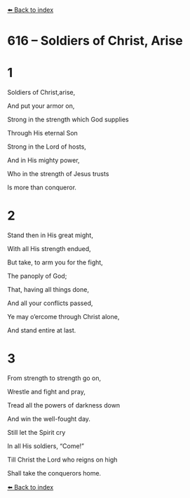 [⬅️ Back to index](../README.md)

# 616 – Soldiers of Christ, Arise





# 1

Soldiers of Christ,arise,

And put your armor on,

Strong in the strength which God supplies

Through His eternal Son

Strong in the Lord of hosts,

And in His mighty power,

Who in the strength of Jesus trusts

Is more than conqueror.



# 2

Stand then in His great might,

With all His strength endued,

But take, to arm you for the fight,

The panoply of God;

That, having all things done,

And all your conflicts passed,

Ye may o’ercome through Christ alone,

And stand entire at last.



# 3

From strength to strength go on,

Wrestle and fight and pray,

Tread all the powers of darkness down

And win the well-fought day.

Still let the Spirit cry

In all His soldiers, “Come!”

Till Christ the Lord who reigns on high

Shall take the conquerors home.

[⬅️ Back to index](../README.md)
